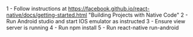 1 - Follow instructions at https://facebook.github.io/react-native/docs/getting-started.html "Building Projects with Native Code"
2 - Run Android studio and start IOS emulator as instructed
3 - Ensure view server is running
4 - Run npm install
5 - Run react-native run-android
